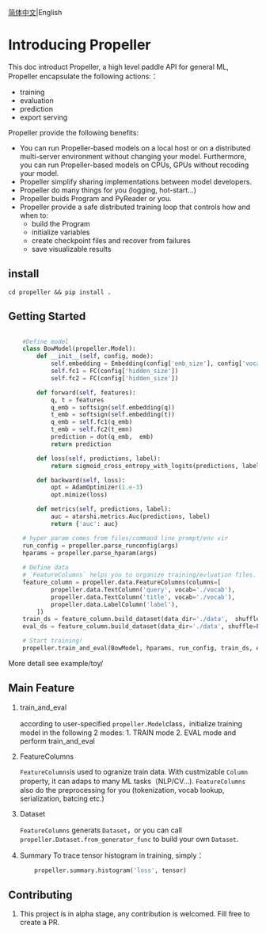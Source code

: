 [简体中文](./README.md)|English
# Introducing Propeller
This doc introduct Propeller, a high level paddle API for general ML, Propeller encapsulate the following actions:：
-  training
-  evaluation
-  prediction
-  export serving
  
Propeller provide the following benefits:

-   You can run Propeller-based models on a local host or on a distributed multi-server environment without changing your model. Furthermore, you can run Propeller-based models on CPUs, GPUs without recoding your model.
-   Propeller simplify sharing implementations between model developers.
-   Propeller do many things for you (logging, hot-start...)
-   Propeller buids Program and PyReader or you.
-   Propeller provide a safe distributed training loop that controls how and when to:
    -   build the Program
    -   initialize variables
    -   create checkpoint files and recover from failures
    -   save visualizable results

## install

```script
cd propeller && pip install .
```

## Getting Started
```python

    #Define model
    class BowModel(propeller.Model):
        def __init__(self, config, mode):
            self.embedding = Embedding(config['emb_size'], config['vocab_size'])
            self.fc1 = FC(config['hidden_size'])
            self.fc2 = FC(config['hidden_size'])

        def forward(self, features):
            q, t = features 
            q_emb = softsign(self.embedding(q))
            t_emb = softsign(self.embedding(t))
            q_emb = self.fc1(q_emb)
            t_emb = self.fc2(t_emn)
            prediction = dot(q_emb,  emb)
            return prediction

        def loss(self, predictions, label):
            return sigmoid_cross_entropy_with_logits(predictions, label)

        def backward(self, loss):
            opt = AdamOptimizer(1.e-3)
            opt.mimize(loss)

        def metrics(self, predictions, label):
            auc = atarshi.metrics.Auc(predictions, label)
            return {'auc': auc}

    # hyper param comes from files/command line prompt/env vir
    run_config = propeller.parse_runconfig(args)
    hparams = propeller.parse_hparam(args)
    
    # Define data
    # `FeatureColumns` helps you to organize training/evluation files.
    feature_column = propeller.data.FeatureColumns(columns=[
            propeller.data.TextColumn('query', vocab='./vocab'),
            propeller.data.TextColumn('title', vocab='./vocab'),
            propeller.data.LabelColumn('label'),
        ])
    train_ds = feature_column.build_dataset(data_dir='./data',  shuffle=True, repeat=True)
    eval_ds = feature_column.build_dataset(data_dir='./data', shuffle=False, repeat=False)

    # Start training!
    propeller.train_and_eval(BowModel, hparams, run_config, train_ds, eval_ds)
```
More detail see example/toy/

## Main Feature
1. train_and_eval

    according to user-specified `propeller.Model`class，initialize training model in the following 2 modes: 1. TRAIN mode 2. EVAL mode and
    perform train_and_eval

2. FeatureColumns
    
    `FeatureColumns`is used to ogranize train data. With custmizable `Column` property, it can adaps to many ML tasks（NLP/CV...).
    `FeatureColumns` also do the preprocessing for you (tokenization, vocab lookup, serialization, batcing etc.)


3. Dataset

    `FeatureColumns` generats `Dataset`，or you can call `propeller.Dataset.from_generator_func` to build your own `Dataset`.

4. Summary
    To trace tensor histogram in training, simply：
    ```python
        propeller.summary.histogram('loss', tensor) 
    ```


## Contributing

1. This project is in alpha stage, any contribution is welcomed. Fill free to create a PR.
